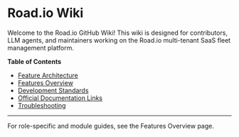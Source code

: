 # Road.io Wiki

Welcome to the Road.io GitHub Wiki!
This wiki is designed for contributors, LLM agents, and maintainers working on the Road.io multi-tenant SaaS fleet management platform.

**Table of Contents**

- [Feature Architecture](Feature-Architecture.md)
- [Features Overview](Features.md)
- [Development Standards](Development-Standards.md)
- [Official Documentation Links](Official-Docs.md)
- [Troubleshooting](Troubleshooting.md)

---

For role-specific and module guides, see the Features Overview page.
